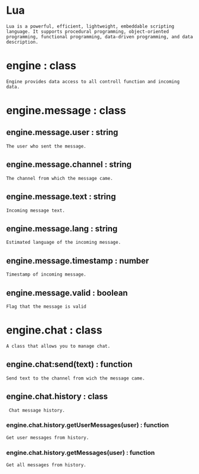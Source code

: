 # Lua
```Lua is a powerful, efficient, lightweight, embeddable scripting language. It supports procedural programming, object-oriented programming, functional programming, data-driven programming, and data description.```
# engine : class
```Engine provides data access to all controll function and incoming data.```
# engine.message : class
## engine.message.user : string
```The user who sent the message.```
## engine.message.channel : string
```The channel from which the message came.```
## engine.message.text : string
```Incoming message text.```
## engine.message.lang : string
```Estimated language of the incoming message.```
## engine.message.timestamp : number
```Timestamp of incoming message.```
## engine.message.valid : boolean
```Flag that the message is valid```

# engine.chat : class
```A class that allows you to manage chat.```
## engine.chat:send(text) : function
```Send text to the channel from wich the message came.```
## engine.chat.history : class
``` Chat message history.```
### engine.chat.history.getUserMessages(user) : function
```Get user messages from history.```
### engine.chat.history.getMessages(user) : function
```Get all messages from history.```